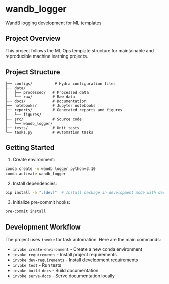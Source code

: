 # wandb_logger

WandB logging development for ML templates

## Project Overview

This project follows the ML Ops template structure for maintainable and reproducible machine learning projects.

## Project Structure

```
├── configs/          # Hydra configuration files
├── data/
│   ├── processed/   # Processed data
│   └── raw/         # Raw data
├── docs/            # Documentation
├── notebooks/       # Jupyter notebooks
├── reports/         # Generated reports and figures
│   └── figures/
├── src/             # Source code
│   └── wandb_logger/
├── tests/           # Unit tests
└── tasks.py         # Automation tasks
```

## Getting Started

1. Create environment:
```bash
conda create -n wandb_logger python=3.10
conda activate wandb_logger
```

2. Install dependencies:
```bash
pip install -e ".[dev]"  # Install package in development mode with dev dependencies
```

3. Initialize pre-commit hooks:
```bash
pre-commit install
```

## Development Workflow

The project uses `invoke` for task automation. Here are the main commands:

- `invoke create-environment` - Create a new conda environment
- `invoke requirements` - Install project requirements
- `invoke dev-requirements` - Install development requirements
- `invoke test` - Run tests
- `invoke build-docs` - Build documentation
- `invoke serve-docs` - Serve documentation locally
